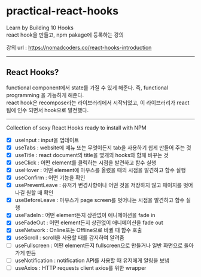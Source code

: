 # practical-react-hooks

Learn by Building 10 Hooks  
react hook을 만들고, npm pakage에 등록하는 강의  
  
강의 url : https://nomadcoders.co/react-hooks-introduction  

---  
## React Hooks?
  
functional component에서 state를 가질 수 있게 해준다. 즉, functional programming 을 가능하게 해준다.  
react hook은 recompose라는 라이브러리에서 시작되었고, 이 라이브러리가 react 팀에 인수 되면서 hook으로 발전했다.  
  
---
Collection of sexy React Hooks ready to install with NPM
  
  
  - [x] useInput : input을 업데이트
  - [x] useTabs : website에 메뉴 또는 무엇이든지 tab을 사용하기 쉽게 만들어 주는 것
  - [x] useTitle : react document의 title을 몇개의 hooks와 함께 바꾸는 것
  - [x] useClick : 어떤 element를 클릭하는 시점을 발견하고 함수 실행
  - [x] useHover : 어떤 element에 마우스를 올렸을 때의 시점을 발견하고 함수 실행
  - [x] useConfirm : 어떤 기능을 확인
  - [x] usePreventLeave : 유저가 변경사항이나 어떤 것을 저장하지 않고 페이지를 벗어나길 원할 때 확인
  - [x] useBeforeLeave : 마우스가 page screen를 벗어나는 시점을 발견하고 함수 실행
  - [x] useFadeIn : 어떤 element든지 상관없이 애니메이션을 fade in
  - [x] useFadeOut : 어떤 element든지 상관없이 애니메이션을 fade out
  - [x] useNetwork : Online또는 Offline으로 바뀔 때 함수 호출
  - [x] useScroll : scroll을 사용할 때를 감지하여 알려줌
  - [ ] useFullscreen : 어떤 element든지 fullscreen으로 만들거나 일반 화면으로 돌아가게 만듬
  - [ ] useNotification : notification API를 사용할 때 유저에게 알링을 보냄
  - [ ] useAxios : HTTP requests client axios를 위한 wrapper